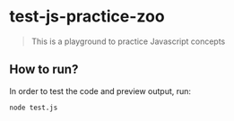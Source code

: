 # test-js-practice-zoo

> This is a playground to practice Javascript concepts

## How to run?

In order to test the code and preview output, run:

```bash
node test.js 
```
